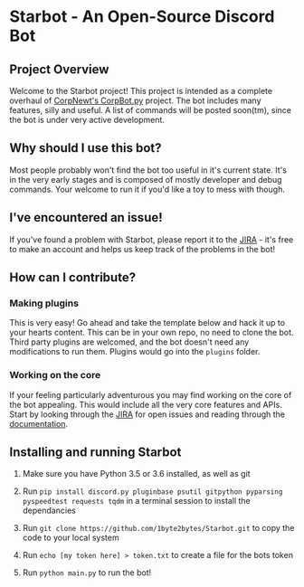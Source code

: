 # Starbot - An Open-Source Discord Bot

## Project Overview

Welcome to the Starbot project! This project is intended as a complete overhaul of [CorpNewt's CorpBot.py](https://github.com/corpnewt/CorpBot.py) project. The bot includes many features, silly and useful. A list of commands will be posted soon(tm), since the bot is under very active development.

## Why should I use this bot?

Most people probably won't find the bot too useful in it's current state. It's in the very early stages and is composed of mostly developer and debug commands. Your welcome to run it if you'd like a toy to mess with though.

## I've encountered an issue!

If you've found a problem with Starbot, please report it to the [JIRA](https://sydstudios.atlassian.net/projects/SB/issues/?filter=allopenissues) - it's free to make an account and helps us keep track of the problems in the bot!

## How can I contribute?

### Making plugins

This is very easy! Go ahead and take the template below and hack it up to your hearts content. This can be in your own repo, no need to clone the bot. Third party plugins are welcomed, and the bot doesn't need any modifications to run them. Plugins would go into the `plugins` folder.

### Working on the core

If your feeling particularly adventurous you may find working on the core of the bot appealing. This would include all the very core features and APIs. Start by looking through the [JIRA](https://sydstudios.atlassian.net/projects/SB/issues/?filter=allopenissues) for open issues and reading through the [documentation](https://sydstudios.atlassian.net/wiki/spaces/SB).

## Installing and running Starbot

1. Make sure you have Python 3.5 or 3.6 installed, as well as git

2. Run `pip install discord.py pluginbase psutil gitpython pyparsing pyspeedtest requests tqdm` in a terminal session to install the dependancies

3. Run `git clone https://github.com/1byte2bytes/Starbot.git` to copy the code to your local system

4. Run `echo [my token here] > token.txt` to create a file for the bots token

5. Run `python main.py` to run the bot!

